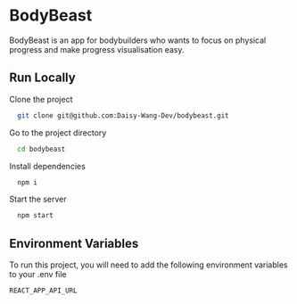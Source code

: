 
# BodyBeast

BodyBeast is an app for bodybuilders who wants to focus on physical progress and make progress visualisation easy.




## Run Locally

Clone the project

```bash
  git clone git@github.com:Daisy-Wang-Dev/bodybeast.git
```

Go to the project directory

```bash
  cd bodybeast
```

Install dependencies

```bash
  npm i
```

Start the server

```bash
  npm start
```


## Environment Variables

To run this project, you will need to add the following environment variables to your .env file

`REACT_APP_API_URL`


